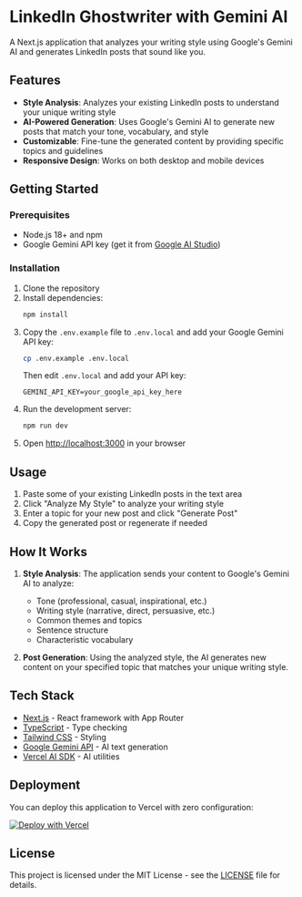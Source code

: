 # LinkedIn Ghostwriter with Gemini AI

A Next.js application that analyzes your writing style using Google's Gemini AI and generates LinkedIn posts that sound like you.

## Features

- **Style Analysis**: Analyzes your existing LinkedIn posts to understand your unique writing style
- **AI-Powered Generation**: Uses Google's Gemini AI to generate new posts that match your tone, vocabulary, and style
- **Customizable**: Fine-tune the generated content by providing specific topics and guidelines
- **Responsive Design**: Works on both desktop and mobile devices

## Getting Started

### Prerequisites

- Node.js 18+ and npm
- Google Gemini API key (get it from [Google AI Studio](https://aistudio.google.com/app/apikey))

### Installation

1. Clone the repository
2. Install dependencies:
   ```bash
   npm install
   ```
3. Copy the `.env.example` file to `.env.local` and add your Google Gemini API key:
   ```bash
   cp .env.example .env.local
   ```
   Then edit `.env.local` and add your API key:
   ```
   GEMINI_API_KEY=your_google_api_key_here
   ```
4. Run the development server:
   ```bash
   npm run dev
   ```
5. Open [http://localhost:3000](http://localhost:3000) in your browser

## Usage

1. Paste some of your existing LinkedIn posts in the text area
2. Click "Analyze My Style" to analyze your writing style
3. Enter a topic for your new post and click "Generate Post"
4. Copy the generated post or regenerate if needed

## How It Works

1. **Style Analysis**: The application sends your content to Google's Gemini AI to analyze:
   - Tone (professional, casual, inspirational, etc.)
   - Writing style (narrative, direct, persuasive, etc.)
   - Common themes and topics
   - Sentence structure
   - Characteristic vocabulary

2. **Post Generation**: Using the analyzed style, the AI generates new content on your specified topic that matches your unique writing style.

## Tech Stack

- [Next.js](https://nextjs.org/) - React framework with App Router
- [TypeScript](https://www.typescriptlang.org/) - Type checking
- [Tailwind CSS](https://tailwindcss.com/) - Styling
- [Google Gemini API](https://ai.google.dev/) - AI text generation
- [Vercel AI SDK](https://sdk.vercel.ai/) - AI utilities

## Deployment

You can deploy this application to Vercel with zero configuration:

[![Deploy with Vercel](https://vercel.com/button)](https://vercel.com/new/clone?repository-url=https%3A%2F%2Fgithub.com%2Fyourusername%2Flinkedin-ghostwriter&env=GEMINI_API_KEY&envDescription=Google%20Gemini%20API%20key%20from%20https%3A%2F%2Faistudio.google.com%2Fapp%2Fapikey&project-name=linkedin-ghostwriter&repository-name=linkedin-ghostwriter)

## License

This project is licensed under the MIT License - see the [LICENSE](LICENSE) file for details.
